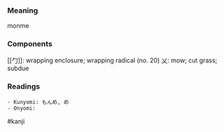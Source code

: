 ### Meaning

monme

### Components

[[勹]]: wrapping enclosure; wrapping radical (no. 20) 乂: mow; cut grass; subdue

### Readings

```
- Kunyomi: もんめ, め
- Onyomi: 
```

#kanji